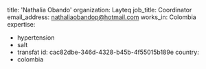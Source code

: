title: 'Nathalia Obando'
organization: Layteq
job_title: Coordinator
email_address: nathaliaobandop@hotmail.com
works_in: Colombia
expertise:
  - hypertension
  - salt
  - transfat
id: cac82dbe-346d-4328-b45b-4f55015b189e
country:
  - colombia
